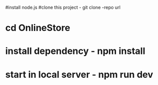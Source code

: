 #install node.js 
#clone this project - git clone -repo url
# cd OnlineStore 
# install dependency - npm install
# start in local server - npm run dev